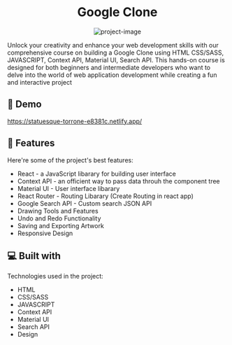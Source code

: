 <h1 align="center" id="title">Google Clone</h1>

<p align="center"><img src="https://scoopempire.com/wp-content/uploads/2014/09/Google_web_search.png" alt="project-image"></p>

<p id="description">Unlock your creativity and enhance your web development skills with our comprehensive course on building a Google Clone using HTML
CSS/SASS,
JAVASCRIPT,
Context API,
Material UI,
Search API. This hands-on course is designed for both beginners and intermediate developers who want to delve into the world of web application development while creating a fun and interactive project</p>

<h2>🚀 Demo</h2>

https://statuesque-torrone-e8381c.netlify.app/

<h2>🧐 Features</h2>

Here're some of the project's best features:

- React - a JavaScript libarary for building user interface
- Context API - an officient way to pass data throuh the component tree
- Material UI - User interface libarary
- React Router - Routing Libarary (Create Routing in react app)
- Google Search API - Custom search JSON API
- Drawing Tools and Features
- Undo and Redo Functionality
- Saving and Exporting Artwork
- Responsive Design



<h2>💻 Built with</h2>
Technologies used in the project:

- HTML
- CSS/SASS
- JAVASCRIPT
- Context API
- Material UI
- Search API
- Design
